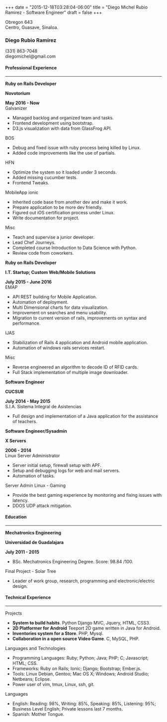 +++
date = "2015-12-18T03:28:04-06:00"
title = "Diego Michel Rubio Ramirez - Software Engineer"
draft = false
+++
<div class="container">
  <div class="row">
    <div class="col-xs-4">
      <div class="row">
        Obregon 643
      </div>
      <div class="row">
        Centro, Guasave, Sinaloa.
      </div>
    </div>
    <div class="col-xs-5">
      <h3 class="text-left">Diego Rubio Ramírez</h3>
    </div>
    <div class="col-xs-3">
      <div class="row text-right">(331) 863-7048</div>
      <div class="row text-right">diegomichel@gmail.com</div>
    </div>
  </div>
  <div class=row>
    <h4>Professional Experience</h4>
    <hr />
  </div>
  <div class=row>
    <div class="col-xs-4"><strong>Ruby on Rails Developer</strong></div>
    <div class="col-xs-5"><p class="text-center"><strong>Novotorium</strong></p></div>
    <div class="col-xs-3">
      <div class="row text-right"><strong>May 2016 - Now</strong></div>
    </div>
  </div>
  <div class=row><div class=col-xs-12>Galvanizer</div></div>
  <div class=row>
    <div class=col-xs-12>
      <ul>
        <li>Managed backlog and organized team and tasks.</li>
        <li>Frontend development using bootstrap.</li>
        <li>D3.js visualization with data from GlassFrog API.</li>
      </ul>
    </div>
  </div>
  <div class=row><div class=col-xs-12>BOS</div></div>
  <div class=row>
    <div class=col-xs-12>
      <ul>
        <li>Debug and fixed issue with ruby process being killed by Linux.</li>
        <li>Added code improvements like the use of partials.</li>
      </ul>
    </div>
  </div>
  <div class=row><div class=col-xs-12>HFN</div></div>
  <div class=row>
    <div class=col-xs-12>
      <ul>
        <li>Optimize the system so it loaded under 3 seconds.</li>
        <li>Added missing cucumber tests.</li>
        <li>Frontend Tweaks.</li>
      </ul>
    </div>
  </div>
  <div class=row><div class=col-xs-12>MobileApp ionic</div></div>
  <div class=row>
    <div class=col-xs-12>
      <ul>
        <li>Inherited code base from another dev and make it work.</li>
        <li>Prepare application to be more dev friendly.</li>
        <li>Figured out iOS certification process under Linux.</li>
        <li>Write documentation for project.</li>
      </ul>
    </div>
  </div>
  <div class=row><div class=col-xs-12>Misc</div></div>
  <div class=row>
    <div class=col-xs-12>
      <ul>
        <li>Teach and supervise a junior developer.</li>
        <li>Lead Chef Journeys.</li>
        <li>Completed course Introduction to Data Science with Python.</li>
        <li>Review code from coworkers.</li>
      </ul>
    </div>
  </div>
  <div class=row>
    <div class="col-xs-4"><strong>Ruby on Rails Developer</strong></div>
    <div class="col-xs-5"><p class="text-center"><strong>I.T. Startup; Custom Web/Mobile Solutions</strong></p></div>
    <div class="col-xs-3">
      <div class="row text-right"><strong>July 2015 - June 2016</strong></div>
    </div>
  </div>
  <div class=row><div class=col-xs-12>EMAP</div></div>
  <div class=row>
    <div class=col-xs-12>
      <ul>
        <li>API REST building for Mobile Application.</li>
        <li>Automation of deployment.</li>
        <li>Multi Dimensional charts for data visualization.</li>
        <li>Improvement on searches and menu usability.</li>
        <li>Migration to current version of rails, improvements on syntax and performance.</li>
      </ul>
    </div>
  </div>
  <div class=row><div class=col-xs-12>IJAS</div></div>
  <div class=row>
    <div class=col-xs-12>
      <ul>
        <li>Stabilization of Rails 4 application and Android mobile application.</li>
        <li>Automation of windows rails services restart.</li>
      </ul>
    </div>
  </div>
  <div class=row><div class=col-xs-12>Misc</div></div>
  <div class=row>
    <div class=col-xs-12>
      <ul>
        <li>Reverse engineered an algorithm to decode ID of RFID cards.</li>
        <li>Full Stack implementation of multiple image downloader.</li>
      </ul>
    </div>
  </div>
  <div class=row>
    <div class="col-xs-5"><strong>Software Engineer</strong></div>
    <div class="col-xs-3"><p class="text-center"><strong>CUCSUR</strong></p></div>
    <div class="col-xs-4">
      <div class="row text-right"><strong>July 2014 - May 2015</strong></div>
    </div>
  </div>
  <div class=row><div class=col-xs-12>S.I.A. Sistema Integral de Asistencias</div></div>
  <div class=row>
    <div class=col-xs-12>
      <ul>
        <li>Full design and implementation of a Java application for the assistance of teachers.</li>
      </ul>
    </div>
  </div>
  <div class=row>
    <div class="col-xs-5"><strong>Software Engineer/Sysadmin</strong></div>
    <div class="col-xs-3"><p class="text-center"><strong>X Servers</strong></p></div>
    <div class="col-xs-4">
      <div class="row text-right"><strong> 2006 - 2014</strong></div>
    </div>
  </div>
  <div class=row><div class=col-xs-12>Linux Server Administrator</div></div>
  <div class=row>
    <div class=col-xs-12>
      <ul>
        <li>Server initial setup, firewall setup with APF.</li>
        <li>Setup and debugging logs for web and mail servers.</li>
        <li>Automation of tasks.</li>
      </ul>
    </div>
  </div>
  <div class=row><div class=col-xs-12>Server Admin Linux - Gaming</div></div>
  <div class=row>
    <div class=col-xs-12>
      <ul>
        <li>Provide the best gaming experience by monitoring and fixing issues with latency.</li>
        <li>DDOS UDP attack mitigation.</li>
      </ul>
    </div>
  </div>
  <div class=row>
    <h4>Education</h4>
    <hr />
  </div>
  <div class=row>
    <div class="col-xs-4"><strong>Mechatronics Engineering</strong></div>
    <div class="col-xs-5"><p class="text-center"><strong>Universidad de Guadalajara</strong></p></div>
    <div class="col-xs-3">
      <div class="row text-right"><strong>July 2011 - 2015</strong></div>
    </div>
  </div>
  <div class=row>
    <div class=col-xs-12>
      <ul>
        <li>BSc. Mechatronics Engineering Degree. Score: 98.84 /100.</li>
      </ul>
    </div>
  </div>
  <div class=row><div class=col-xs-12>Final Project - Solar Tree</div></div>
  <div class=row>
    <div class=col-xs-12>
      <ul>
        <li>Leader of work group, research, programming and electronic/electric design.</li>
      </ul>
    </div>
  </div>
  <div class=row>
    <h4>Technical Experience</h4>
    <hr />
  </div>
  <div class=row><div class=col-xs-12>Projects</div></div>
  <div class=row>
    <div class=col-xs-12>
      <ul>
        <li><strong>System to build habits</strong>. Python Django MVC, Jquery, HTML, CSS3.</li>
        <li><strong>2D Platformer for Android</strong> Teeport 2D game written in Java for Android.</li>
        <li><strong>Inventories system for a Store</strong>. PHP, Mysql.</li>
        <li><strong>Collaboration in a open source Video Game</strong>. C, MySQL, PHP.</li>
      </ul>
    </div>
  </div>
  <div class=row><div class=col-xs-12>Languages and Technologies</div></div>
  <div class=row>
    <div class=col-xs-12>
      <ul>
        <li>
          Programming Languages: Ruby; Python; Java; PHP; C; Javascript; HTML; CSS.
        </li>
        <li>
          Frameworks: Ruby on Rails; Ionic; Django; Bootstrap; Ember.js.
        </li>
        <li>
          Tools: Linux Debian, Gentoo; Mac OS X; Windows; Android Studio; Netbeans; Eclipse.
        </li>
        <li>
          Power user of vim, tmux, Linux, ssh, git.
        </li>
      </ul>
    </div>
  </div>
  <div class=row><div class=col-xs-12>Languages</div></div>
  <div class=row>
    <div class=col-xs-12>
      <ul>
        <li>
          English: Reading: 98%, Writing: 85%, Speaking: 85%, Listening: 95%; Business Level English; Private lessons last 7 months.
        </li>
        <li>
          Spanish: Mother Tongue.
        </li>
      </ul>
    </div>
  </div>
</div>
<!--
  vim: filetype=html
-->
